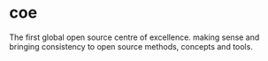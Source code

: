 # coe
The first global open source centre of excellence. making sense and bringing consistency to open source methods, concepts and tools.
